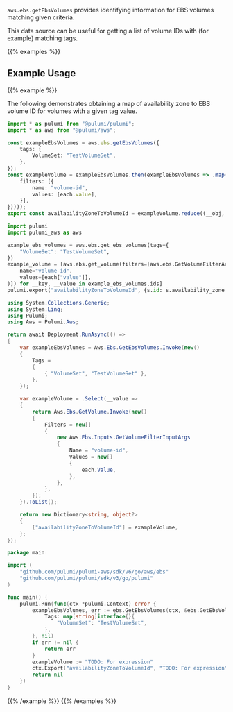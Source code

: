 `aws.ebs.getEbsVolumes` provides identifying information for EBS volumes matching given criteria.

This data source can be useful for getting a list of volume IDs with (for example) matching tags.

{{% examples %}}
## Example Usage
{{% example %}}

The following demonstrates obtaining a map of availability zone to EBS volume ID for volumes with a given tag value.

```typescript
import * as pulumi from "@pulumi/pulumi";
import * as aws from "@pulumi/aws";

const exampleEbsVolumes = aws.ebs.getEbsVolumes({
    tags: {
        VolumeSet: "TestVolumeSet",
    },
});
const exampleVolume = exampleEbsVolumes.then(exampleEbsVolumes => .map(([, ]) => (aws.ebs.getVolume({
    filters: [{
        name: "volume-id",
        values: [each.value],
    }],
}))));
export const availabilityZoneToVolumeId = exampleVolume.reduce((__obj, s) => ({ ...__obj, [s.id]: s.availabilityZone }));
```
```python
import pulumi
import pulumi_aws as aws

example_ebs_volumes = aws.ebs.get_ebs_volumes(tags={
    "VolumeSet": "TestVolumeSet",
})
example_volume = [aws.ebs.get_volume(filters=[aws.ebs.GetVolumeFilterArgs(
    name="volume-id",
    values=[each["value"]],
)]) for __key, __value in example_ebs_volumes.ids]
pulumi.export("availabilityZoneToVolumeId", {s.id: s.availability_zone for s in example_volume})
```
```csharp
using System.Collections.Generic;
using System.Linq;
using Pulumi;
using Aws = Pulumi.Aws;

return await Deployment.RunAsync(() => 
{
    var exampleEbsVolumes = Aws.Ebs.GetEbsVolumes.Invoke(new()
    {
        Tags = 
        {
            { "VolumeSet", "TestVolumeSet" },
        },
    });

    var exampleVolume = .Select(__value => 
    {
        return Aws.Ebs.GetVolume.Invoke(new()
        {
            Filters = new[]
            {
                new Aws.Ebs.Inputs.GetVolumeFilterInputArgs
                {
                    Name = "volume-id",
                    Values = new[]
                    {
                        each.Value,
                    },
                },
            },
        });
    }).ToList();

    return new Dictionary<string, object?>
    {
        ["availabilityZoneToVolumeId"] = exampleVolume,
    };
});
```
```go
package main

import (
	"github.com/pulumi/pulumi-aws/sdk/v6/go/aws/ebs"
	"github.com/pulumi/pulumi/sdk/v3/go/pulumi"
)

func main() {
	pulumi.Run(func(ctx *pulumi.Context) error {
		exampleEbsVolumes, err := ebs.GetEbsVolumes(ctx, &ebs.GetEbsVolumesArgs{
			Tags: map[string]interface{}{
				"VolumeSet": "TestVolumeSet",
			},
		}, nil)
		if err != nil {
			return err
		}
		exampleVolume := "TODO: For expression"
		ctx.Export("availabilityZoneToVolumeId", "TODO: For expression")
		return nil
	})
}
```
{{% /example %}}
{{% /examples %}}